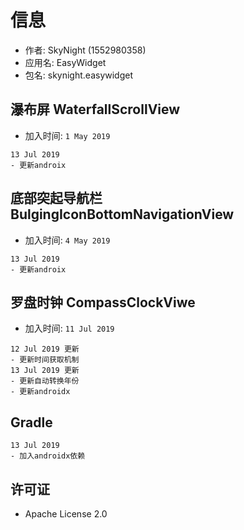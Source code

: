 # 信息
* 作者: SkyNight (1552980358) 
* 应用名: EasyWidget
* 包名: skynight.easywidget

瀑布屏 WaterfallScrollView
-----
- 加入时间: `1 May 2019`
```
13 Jul 2019
- 更新androix
```

底部突起导航栏 BulgingIconBottomNavigationView
-----
- 加入时间: `4 May 2019`
```
13 Jul 2019
- 更新androix
```

罗盘时钟 CompassClockViwe
-----
- 加入时间: `11 Jul 2019`
```
12 Jul 2019 更新
- 更新时间获取机制
13 Jul 2019 更新
- 更新自动转换年份
- 更新androidx
```

Gradle
-----
```
13 Jul 2019
- 加入androidx依赖
```

## 许可证
* Apache License 2.0
